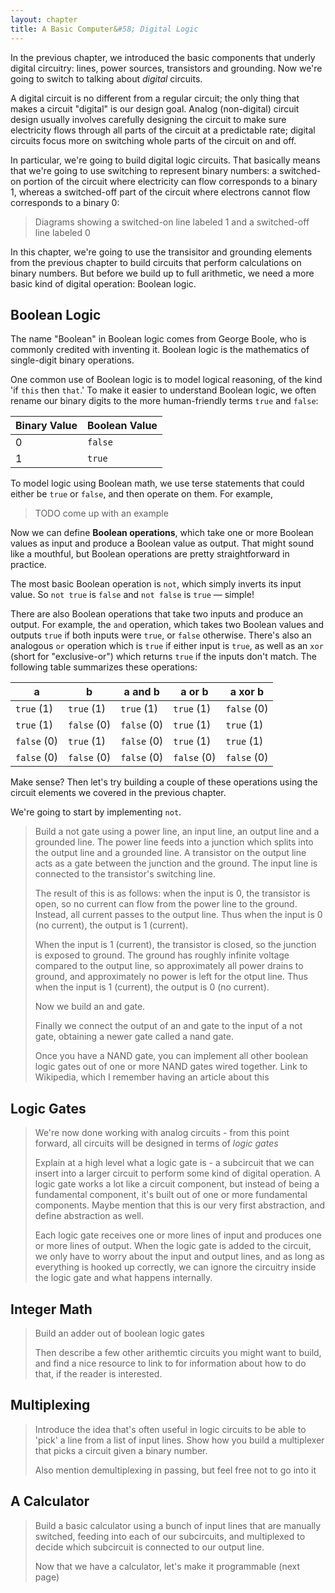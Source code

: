```yaml
---
layout: chapter
title: A Basic Computer&#58; Digital Logic
---
```


In the previous chapter, we introduced the basic components that underly digital circuitry: lines, power sources, transistors and grounding. Now we're going to switch to talking about *digital* circuits.

A digital circuit is no different from a regular circuit; the only thing that makes a circuit "digital" is our design goal. Analog (non-digital) circuit design usually involves carefully designing the circuit to make sure electricity flows through all parts of the circuit at a predictable rate; digital circuits focus more on switching whole parts of the circuit on and off.

In particular, we're going to build digital logic circuits. That basically means that we're going to use switching to represent binary numbers: a switched-on portion of the circuit where electricity can flow corresponds to a binary 1, whereas a switched-off part of the circuit where electrons cannot flow corresponds to a binary 0:

> Diagrams showing a switched-on line labeled 1 and a switched-off line labeled 0

In this chapter, we're going to use the transisitor and grounding elements from the previous chapter to build circuits that perform calculations on binary numbers. But before we build up to full arithmetic, we need a more basic kind of digital operation: Boolean logic.

## Boolean Logic

The name "Boolean" in Boolean logic comes from George Boole, who is commonly credited with inventing it. Boolean logic is the mathematics of single-digit binary operations.

One common use of Boolean logic is to model logical reasoning, of the kind 'if `this` then `that`.' To make it easier to understand Boolean logic, we often rename our binary digits to the more human-friendly terms `true` and `false`:

| Binary Value | Boolean Value |
| ------------ | ------------- |
| $0$          | `false`       |
| $1$          | `true`        |

To model logic using Boolean math, we use terse statements that could either be `true` or `false`, and then operate on them. For example,

> TODO come up with an example

Now we can define **Boolean operations**, which take one or more Boolean values as input and produce a Boolean value as output. That might sound like a mouthful, but Boolean operations are pretty straightforward in practice.

The most basic Boolean operation is `not`, which simply inverts its input value. So `not true` is `false` and `not false` is `true` &mdash; simple!

There are also Boolean operations that take two inputs and produce an output. For example, the `and` operation, which takes two Boolean values and outputs `true` if both inputs were `true`, or `false` otherwise. There's also an analogous `or` operation which is `true` if either input is `true`, as well as an `xor` (short for "exclusive-or") which returns `true` if the inputs don't match. The following table summarizes these operations:

| a             | b             | a and b       | a or b        | a xor b       |
| ------------- | ------------- | ------------- | ------------- | ------------- |
| `true` $(1)$  | `true` $(1)$  | `true` $(1)$  | `true` $(1)$  | `false` $(0)$ |
| `true` $(1)$  | `false` $(0)$ | `false` $(0)$ | `true` $(1)$  | `true` $(1)$  |
| `false` $(0)$ | `true` $(1)$  | `false` $(0)$ | `true` $(1)$  | `true` $(1)$  |
| `false` $(0)$ | `false` $(0)$ | `false` $(0)$ | `false` $(0)$ | `false` $(0)$ |

Make sense? Then let's try building a couple of these operations using the circuit elements we covered in the previous chapter.

We're going to start by implementing `not`. 

> Build a not gate using a power line, an input line, an output line and a grounded line. The power line feeds into a junction which splits into the output line and a grounded line. A transistor on the output line acts as a gate between the junction and the ground. The input line is connected to the transistor's switching line.
>
> The result of this is as follows: when the input is 0, the transistor is open, so no current can flow from the power line to the ground. Instead, all current passes to the output line. Thus when the input is 0 (no current), the output is 1 (current).
>
> When the input is 1 (current), the transistor is closed, so the junction is exposed to ground. The ground has roughly infinite voltage compared to the output line, so approximately all power drains to ground, and approximately no power is left for the otput line. Thus when the input is 1 (current), the output is 0 (no current).
>
> Now we build an and gate. 
>
> Finally we connect the output of an and gate to the input of a not gate, obtaining a newer gate called a nand gate. 
>
> Once you have a NAND gate, you can implement all other boolean logic gates out of one or more NAND gates wired together. Link to Wikipedia, which I remember having an article about this

## Logic Gates

> We're now done working with analog circuits - from this point forward, all circuits will be designed in terms of *logic gates*
>
> Explain at a high level what a logic gate is - a subcircuit that we can insert into a larger circuit to perform some kind of digital operation. A logic gate works a lot like a circuit component, but instead of being a fundamental component, it's built out of one or more fundamental components. Maybe mention that this is our very first abstraction, and define abstraction as well.
>
> Each logic gate receives one or more lines of input and produces one or more lines of output. When the logic gate is added to the circuit, we only have to worry about the input and output lines, and as long as everything is hooked up correctly, we can ignore the circuitry inside the logic gate and what happens internally.

## Integer Math

> Build an adder out of boolean logic gates
>
> Then describe a few other arithemtic circuits you might want to build, and find a nice resource to link to for information about how to do that, if the reader is interested.

## Multiplexing

> Introduce the idea that's often useful in logic circuits to be able to 'pick' a line from a list of input lines. Show how you build a multiplexer that picks a circuit given a binary number.
>
> Also mention demultiplexing in passing, but feel free not to go into it

## A Calculator

> Build a basic calculator using a bunch of input lines that are manually switched, feeding into each of our subcircuits, and multiplexed to decide which subcircuit is connected to our output line.
>
> Now that we have a calculator, let's make it programmable (next page)
